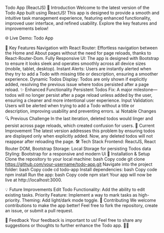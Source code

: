 Todo App (ReactJS)
🌟 Introduction
Welcome to the latest version of the Todo App built using ReactJS! This app is designed to provide a smooth and intuitive task management experience, featuring enhanced functionality, improved user interface, and refined usability. Explore the key features and improvements below!

🌐 Live Demo: Todo App

🚀 Key Features
Navigation with React Router: Effortless navigation between the Home and About pages without the need for page reloads, thanks to React-Router-Dom.
Fully Responsive UI: The app is designed with Bootstrap to ensure it looks sleek and operates smoothly across all device sizes (mobile, tablet, desktop).
Instant Alerts: Users are instantly alerted when they try to add a Todo with missing title or description, ensuring a smoother experience.
Dynamic Todos Display: Todos are only shown if explicitly added, resolving the previous issue where todos persisted after a page reload.
✨ Enhanced Functionality
Persistent Todos Fix: A major milestone—todos will no longer persist after a page reload unless added by the user, ensuring a cleaner and more intentional user experience.
Input Validation: Users will be alerted when trying to add a Todo without a title or description, improving usability and preventing errors.
📊 Notable Changes
🔍 Previous Challenge
In the last iteration, deleted todos would linger and persist across page reloads, which created confusion for users.
🌟 Current Improvement
The latest version addresses this problem by ensuring todos are displayed only when explicitly added. Now, any deleted todos will not reappear after reloading the page.
🛠️ Tech Stack
Frontend: ReactJS, React Router DOM, Bootstrap
Storage: Local Storage for persisting Todos data
Styling: Bootstrap for a responsive and modern Ui
🔧 Installation & Setup
Clone the repository to your local machine:
bash
Copy code
git clone https://github.com/your-username/todo-app.git
Navigate into the project folder:
bash
Copy code
cd todo-app
Install dependencies:
bash
Copy code
npm install
Run the app:
bash
Copy code
npm start
Your app will now be live at http://localhost:3000.

💡 Future Improvements
Edit Todo Functionality: Add the ability to edit existing tasks.
Priority Feature: Implement a way to mark tasks as high-priority.
Theming: Add light/dark mode toggle.
🤝 Contributing
We welcome contributions to make the app better! Feel free to fork the repository, create an issue, or submit a pull request.

💬 Feedback
Your feedback is important to us! Feel free to share any suggestions or thoughts to further enhance the Todo app. 🚀✨
